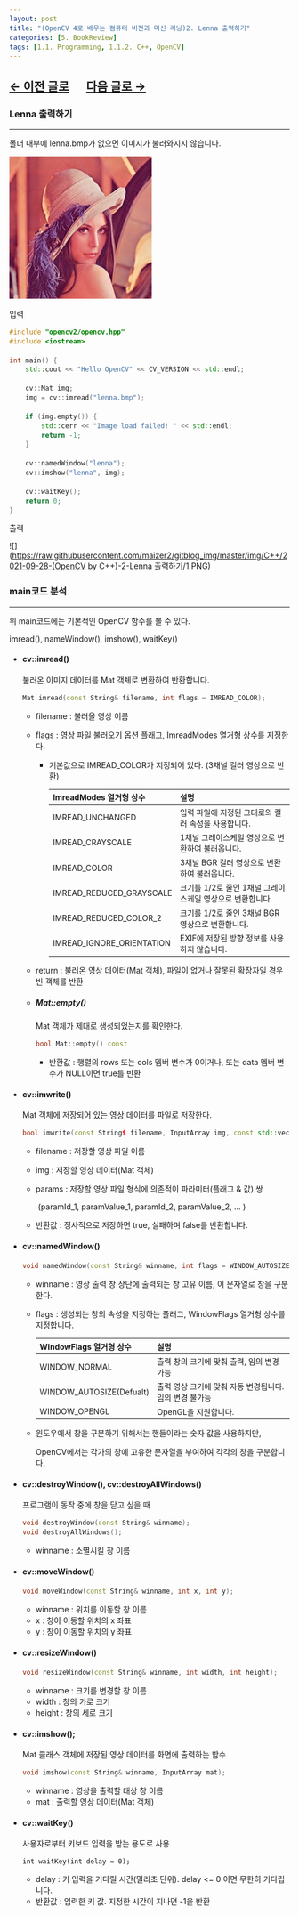 ```yaml
---
layout: post
title: "(OpenCV 4로 배우는 컴퓨터 비전과 머신 러닝)2. Lenna 출력하기"
categories: [5. BookReview]
tags: [1.1. Programming, 1.1.2. C++, OpenCV]
---
```


## [←  이전 글로](https://maizer2.github.io/5.%20bookreview/2021/09/27/(OpenCV-4로-배우는-컴퓨터-비전과-머신-러닝)-1-세팅.html) 　 [다음 글로 →](https://maizer2.github.io/5.%20bookreview/2022/00/00/(OpenCV-4로-배우는-컴퓨터-비전과-머신-러닝)-3-미정.html)

### Lenna 출력하기

---

폴더 내부에 lenna.bmp가 없으면 이미지가 불러와지지 않습니다.

![](https://raw.githubusercontent.com/maizer2/gitblog_img/master/img/BookReview/2021-09-28-(OpenCV-by-C++)-2-Lenna-출력하기/lenna.bmp)

입력

```C++
#include "opencv2/opencv.hpp"
#include <iostream>

int main() {
	std::cout << "Hello OpenCV" << CV_VERSION << std::endl;
	
	cv::Mat img;
	img = cv::imread("lenna.bmp");

	if (img.empty()) {
		std::cerr << "Image load failed! " << std::endl;
		return -1;
	}

	cv::namedWindow("lenna");
	cv::imshow("lenna", img);

	cv::waitKey();
	return 0;
}
```

출력

![](https://raw.githubusercontent.com/maizer2/gitblog_img/master/img/C++/2021-09-28-(OpenCV by C++)-2-Lenna 출력하기/1.PNG)



### main코드 분석

---

위 main코드에는 기본적인 OpenCV 함수를 볼 수 있다.

imread(), nameWindow(), imshow(), waitKey()



* #### cv::imread()

  불러온 이미지 데이터를 Mat 객체로 변환하여 반환합니다.

  ```C++
  Mat imread(const String& filename, int flags = IMREAD_COLOR);
  ```

  * filename : 불러올 영상 이름

  * flags        :  영상 파일 불러오기 옵션 플래그, ImreadModes 열거형 상수를 지정한다. 

    * 기본값으로 IMREAD_COLOR가 지정되어 있다. (3채널 컬러 영상으로 반환)

      | ImreadModes 열거형 상수   | 설명                                                      |
      | ------------------------- | :-------------------------------------------------------- |
      | IMREAD_UNCHANGED          | 입력 파일에 지정된 그대로의 컬러 속성을 사용합니다.       |
      | IMREAD_CRAYSCALE          | 1채널 그레이스케일 영상으로 변환하여 불러옵니다.          |
      | IMREAD_COLOR              | 3채널 BGR 컬러 영상으로 변환하여 불러옵니다.              |
      | IMREAD_REDUCED_GRAYSCALE  | 크기를 1/2로 줄인 1채널 그레이스케일 영상으로 변환합니다. |
      | IMREAD_REDUCED_COLOR_2    | 크기를 1/2로 줄인 3채널 BGR 영상으로 변환합니다.          |
      | IMREAD_IGNORE_ORIENTATION | EXIF에 저장된 방향 정보를 사용하지 않습니다.              |

  * return     : 불러온 영상 데이터(Mat 객체), 파일이 없거나 잘못된 확장자일 경우 빈 객체를 반환

  

  * ##### Mat::empty()

    Mat 객체가 제대로 생성되었는지를 확인한다.
    
    ```c++
    bool Mat::empty() const
    ```
    
    * 반환값 : 행렬의 rows 또는 cols 멤버 변수가 0이거나, 또는 data 멤버 변수가 NULL이면 true를 반환
    
      

* #### cv::imwrite()

  Mat 객체에 저장되어 있는 영상 데이터를 파일로 저장한다.

  ``` C++
  bool imwrite(const String$ filename, InputArray img, const std::vector<int>& params = std::vector<int>());
  ```

  * filename : 저장할 영상 파일 이름

  * img          : 저장할 영상 데이터(Mat 객체)

  * params   : 저장할 영상 파일 형식에 의존적이 파라미터(플래그 & 값) 쌍 

    ​				   (paramId_1, paramValue_1, paramId_2, paramValue_2, ... )

  * 반환값     : 정사적으로 저장하면 true, 실패하며 false를 반환합니다.
  
    
  
* #### cv::namedWindow()

  ```C++
  void namedWindow(const String& winname, int flags = WINDOW_AUTOSIZE);
  ```

  * winname : 영상 출력 창 상단에 출력되는 창 고유 이름, 이 문자열로 창을 구분한다.

  * flags         : 생성되는 창의 속성을 지정하는 플래그, WindowFlags 열거형 상수를 지정합니다.

    | WindowFlags 열거형 상수  | 설명                                                    |
    | ------------------------ | ------------------------------------------------------- |
    | WINDOW_NORMAL            | 출력 창의 크기에 맞춰 출력, 임의 변경 가능              |
    | WINDOW_AUTOSIZE(Defualt) | 출력 영상 크기에 맞춰 자동 변경됩니다. 임의 변경 불가능 |
    | WINDOW_OPENGL            | OpenGL을 지원합니다.                                    |

    

  * 윈도우에서 창을 구분하기 위해서는 핸들이라는 숫자 값을 사용하지만, 

    OpenCV에서는 각가의 창에 고유한 문자열을 부여하여 각각의 창을 구분합니다.



* #### cv::destroyWindow(), cv::destroyAllWindows()

  프로그램이 동작 중에 창을 닫고 싶을 때

  ```c++
  void destroyWindow(const String& winname);
  void destroyAllWindows();
  ```

  * winname : 소멸시킬 창 이름



* #### cv::moveWindow()

  ```c++
  void moveWindow(const String& winname, int x, int y);
  ```

  * winname : 위치를 이동할 창 이름
  * x                : 창이 이동할 위치의 x 좌표
  * y                : 창이 이동할 위치의 y 좌표



* #### cv::resizeWindow()

  ```c++
  void resizeWindow(const String& winname, int width, int height);
  ```

  * winname : 크기를 변경할 창 이름
  * width        : 창의 가로 크기
  * height       :  창의 세로 크기

* #### cv::imshow();

  Mat 클래스 객체에 저장된 영상 데이터를 화면에 출력하는 함수

  ```c++
  void imshow(const String& winname, InputArray mat);
  ```

  * winname : 영상을 출력할 대상 창 이름
  * mat          : 출력할 영상 데이터(Mat 객체)



* #### cv::waitKey()

  사용자로부터 키보드 입력을 받는 용도로 사용

  ```
  int waitKey(int delay = 0);
  ```

  * delay   : 키 입력을 기다릴 시간(밀리초 단위). delay <= 0 이면 무한히 기다립니다.
  * 반환값 : 입력한 키 값. 지정한 시간이 지나면 -1을 반환

  

